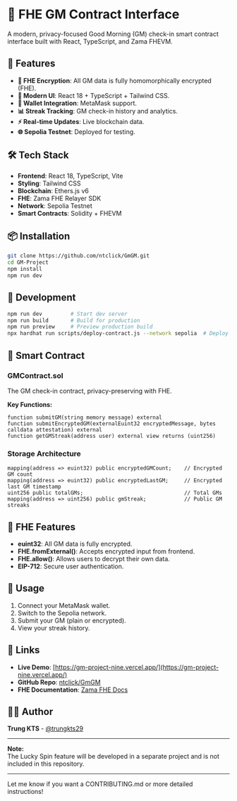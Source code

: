 # 🔐 FHE GM Contract Interface

A modern, privacy-focused Good Morning (GM) check-in smart contract interface built with React, TypeScript, and Zama FHEVM.

## 🚀 Features

- **🔐 FHE Encryption**: All GM data is fully homomorphically encrypted (FHE).
- **📱 Modern UI**: React 18 + TypeScript + Tailwind CSS.
- **🔗 Wallet Integration**: MetaMask support.
- **📊 Streak Tracking**: GM check-in history and analytics.
- **⚡ Real-time Updates**: Live blockchain data.
- **🌐 Sepolia Testnet**: Deployed for testing.

## 🛠️ Tech Stack

- **Frontend**: React 18, TypeScript, Vite
- **Styling**: Tailwind CSS
- **Blockchain**: Ethers.js v6
- **FHE**: Zama FHE Relayer SDK
- **Network**: Sepolia Testnet
- **Smart Contracts**: Solidity + FHEVM

## 📦 Installation

```bash
git clone https://github.com/ntclick/GmGM.git
cd GM-Project
npm install
npm run dev
```

## 🔧 Development

```bash
npm run dev         # Start dev server
npm run build       # Build for production
npm run preview     # Preview production build
npx hardhat run scripts/deploy-contract.js --network sepolia  # Deploy contract
```

## 🎰 Smart Contract

### GMContract.sol

The GM check-in contract, privacy-preserving with FHE.

**Key Functions:**
```solidity
function submitGM(string memory message) external
function submitEncryptedGM(externalEuint32 encryptedMessage, bytes calldata attestation) external
function getGMStreak(address user) external view returns (uint256)
```

### Storage Architecture

```solidity
mapping(address => euint32) public encryptedGMCount;    // Encrypted GM count
mapping(address => euint32) public encryptedLastGM;     // Encrypted last GM timestamp
uint256 public totalGMs;                                // Total GMs
mapping(address => uint256) public gmStreak;            // Public GM streaks
```

## 🔐 FHE Features

- **euint32**: All GM data is fully encrypted.
- **FHE.fromExternal()**: Accepts encrypted input from frontend.
- **FHE.allow()**: Allows users to decrypt their own data.
- **EIP-712**: Secure user authentication.

## 📱 Usage

1. Connect your MetaMask wallet.
2. Switch to the Sepolia network.
3. Submit your GM (plain or encrypted).
4. View your streak history.

## 🔗 Links

- **Live Demo**: [https://gm-project-nine.vercel.app/](https://gm-project-nine.vercel.app/)
- **GitHub Repo**: [ntclick/GmGM](https://github.com/ntclick/GmGM)
- **FHE Documentation**: [Zama FHE Docs](https://docs.zama.ai/fhevm)

## 👨‍💻 Author

**Trung KTS** - [@trungkts29](https://x.com/trungkts29)

---

**Note:**  
The Lucky Spin feature will be developed in a separate project and is not included in this repository.

---

Let me know if you want a CONTRIBUTING.md or more detailed instructions! 